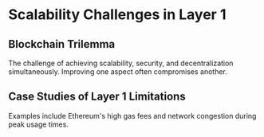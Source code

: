 # Scalability Challenges in Layer 1

## Blockchain Trilemma
The challenge of achieving scalability, security, and decentralization simultaneously. Improving one aspect often compromises another.

## Case Studies of Layer 1 Limitations
Examples include Ethereum's high gas fees and network congestion during peak usage times.
